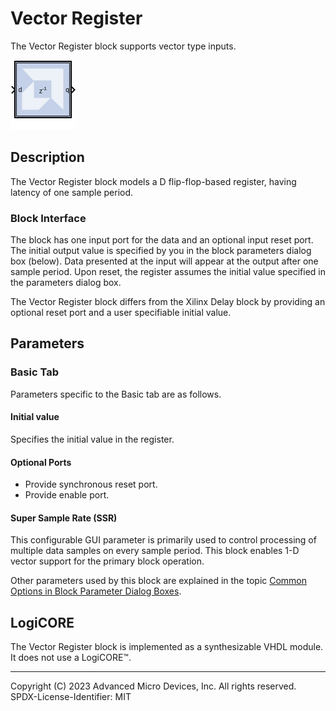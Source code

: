 # Vector Register

The Vector Register block supports vector type inputs.

![](./Images/block.png)

## Description

The Vector Register block models a D flip-flop-based register, having
latency of one sample period.


### Block Interface

The block has one input port for the data and an optional input reset
port. The initial output value is specified by you in the block
parameters dialog box (below). Data presented at the input will appear
at the output after one sample period. Upon reset, the register assumes
the initial value specified in the parameters dialog box.

The Vector Register block differs from the Xilinx Delay block by
providing an optional reset port and a user specifiable initial value.

## Parameters

### Basic Tab  
Parameters specific to the Basic tab are as follows.

#### Initial value  
Specifies the initial value in the register.

#### Optional Ports  
- Provide synchronous reset port.
- Provide enable port.

#### Super Sample Rate (SSR)
This configurable GUI parameter is primarily
used to control processing of multiple data samples on every sample
period. This block enables 1-D vector support for the primary block
operation.


Other parameters used by this block are explained in the topic [Common
Options in Block Parameter Dialog
Boxes](../../GEN/common-options/README.md).

## LogiCORE

The Vector Register block is implemented as a synthesizable VHDL module.
It does not use a LogiCORE™.

--------------
Copyright (C) 2023 Advanced Micro Devices, Inc. All rights reserved.
SPDX-License-Identifier: MIT
